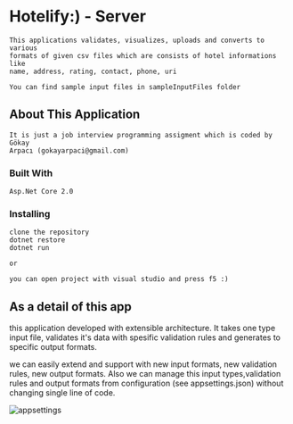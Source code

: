 ﻿# Hotelify:) - Server

    This applications validates, visualizes, uploads and converts to various
    formats of given csv files which are consists of hotel informations like
    name, address, rating, contact, phone, uri

    You can find sample input files in sampleInputFiles folder

## About This Application

    It is just a job interview programming assigment which is coded by Gökay
    Arpacı (gokayarpaci@gmail.com)

### Built With

    Asp.Net Core 2.0    

### Installing
    
    clone the repository
    dotnet restore 
    dotnet run
    
    or

    you can open project with visual studio and press f5 :)

## As a detail of this app
   
   this application developed with extensible architecture.
   It takes one type input file, 
   validates it's data with spesific validation rules
   and generates to specific output formats.

   we can easily extend and support with
   new input formats, new validation rules, new output formats.
   Also we can manage this input types,validation rules and output formats from
   configuration (see appsettings.json) without changing single line of code.
   
   
![appsettings](https://user-images.githubusercontent.com/11095906/50542221-45451c80-0bc9-11e9-9e64-7bdb30b6ad9e.png)
   
  
